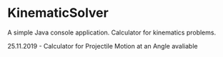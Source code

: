 # KinematicSolver
A simple Java console application. Calculator for kinematics problems.

25.11.2019 - Calculator for Projectile Motion at an Angle avaliable
